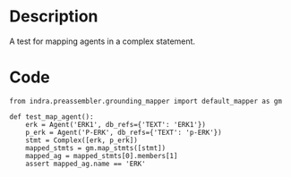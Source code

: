 # Description
A test for mapping agents in a complex statement.

# Code
```
from indra.preassembler.grounding_mapper import default_mapper as gm

def test_map_agent():
    erk = Agent('ERK1', db_refs={'TEXT': 'ERK1'})
    p_erk = Agent('P-ERK', db_refs={'TEXT': 'p-ERK'})
    stmt = Complex([erk, p_erk])
    mapped_stmts = gm.map_stmts([stmt])
    mapped_ag = mapped_stmts[0].members[1]
    assert mapped_ag.name == 'ERK'

```

